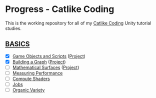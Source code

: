 # Progress - Catlike Coding

This is the working repository for all of my [Catlike Coding](https://catlikecoding.com/) Unity tutorial studies. 

## [BASICS](https://catlikecoding.com/unity/tutorials/basics/)
- [x] [Game Objects and Scripts](https://catlikecoding.com/unity/tutorials/basics/game-objects-and-scripts/) ([Project](https://github.com/progresssh/Catlike-Coding/tree/master/Basics/Clock))
- [x] [Building a Graph](https://catlikecoding.com/unity/tutorials/basics/building-a-graph/) ([Project](https://github.com/progresssh/Catlike-Coding/tree/master/Basics/Graph)) 
- [ ] [Mathematical Surfaces](https://catlikecoding.com/unity/tutorials/basics/mathematical-surfaces/) ([Project](https://github.com/progresssh/Catlike-Coding/tree/master/Basics/Graph)) 
- [ ] [Measuring Performance](https://catlikecoding.com/unity/tutorials/basics/measuring-performance/) 
- [ ] [Compute Shaders](https://catlikecoding.com/unity/tutorials/basics/compute-shaders/)
- [ ] [Jobs](https://catlikecoding.com/unity/tutorials/basics/jobs/)
- [ ] [Organic Variety](https://catlikecoding.com/unity/tutorials/basics/organic-variety/)
